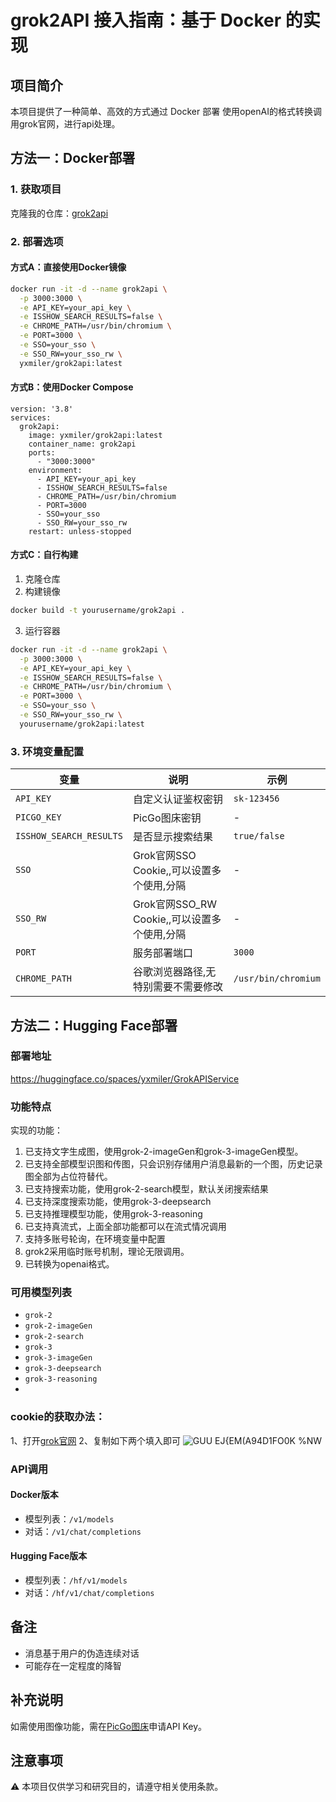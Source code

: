 
# grok2API 接入指南：基于 Docker 的实现

## 项目简介
本项目提供了一种简单、高效的方式通过 Docker 部署 使用openAI的格式转换调用grok官网，进行api处理。
## 方法一：Docker部署

### 1. 获取项目
克隆我的仓库：[grok2api](https://github.com/xLmiler/grok2api)
### 2. 部署选项

#### 方式A：直接使用Docker镜像
```bash
docker run -it -d --name grok2api \
  -p 3000:3000 \
  -e API_KEY=your_api_key \
  -e ISSHOW_SEARCH_RESULTS=false \
  -e CHROME_PATH=/usr/bin/chromium \
  -e PORT=3000 \
  -e SSO=your_sso \
  -e SSO_RW=your_sso_rw \
  yxmiler/grok2api:latest
```

#### 方式B：使用Docker Compose
````artifact
version: '3.8'
services:
  grok2api:
    image: yxmiler/grok2api:latest
    container_name: grok2api
    ports:
      - "3000:3000"
    environment:
      - API_KEY=your_api_key
      - ISSHOW_SEARCH_RESULTS=false
      - CHROME_PATH=/usr/bin/chromium
      - PORT=3000
      - SSO=your_sso
      - SSO_RW=your_sso_rw
    restart: unless-stopped
````

#### 方式C：自行构建
1. 克隆仓库
2. 构建镜像
```bash
docker build -t yourusername/grok2api .
```
3. 运行容器
```bash
docker run -it -d --name grok2api \
  -p 3000:3000 \
  -e API_KEY=your_api_key \
  -e ISSHOW_SEARCH_RESULTS=false \
  -e CHROME_PATH=/usr/bin/chromium \
  -e PORT=3000 \
  -e SSO=your_sso \
  -e SSO_RW=your_sso_rw \
  yourusername/grok2api:latest
```

### 3. 环境变量配置

| 变量 | 说明 | 示例 |
|------|------|------|
| `API_KEY` | 自定义认证鉴权密钥 | `sk-123456` |
| `PICGO_KEY` | PicGo图床密钥 | - |
| `ISSHOW_SEARCH_RESULTS` | 是否显示搜索结果 | `true/false` |
| `SSO` | Grok官网SSO Cookie,,可以设置多个使用,分隔 | - |
| `SSO_RW` | Grok官网SSO_RW Cookie,,可以设置多个使用,分隔 | - |
| `PORT` | 服务部署端口 | `3000` |
| `CHROME_PATH` | 谷歌浏览器路径,无特别需要不需要修改 | `/usr/bin/chromium` |

## 方法二：Hugging Face部署

### 部署地址
https://huggingface.co/spaces/yxmiler/GrokAPIService

### 功能特点
实现的功能：
1. 已支持文字生成图，使用grok-2-imageGen和grok-3-imageGen模型。
2. 已支持全部模型识图和传图，只会识别存储用户消息最新的一个图，历史记录图全部为占位符替代。
3. 已支持搜索功能，使用grok-2-search模型，默认关闭搜索结果
4. 已支持深度搜索功能，使用grok-3-deepsearch
5. 已支持推理模型功能，使用grok-3-reasoning
6. 已支持真流式，上面全部功能都可以在流式情况调用
7. 支持多账号轮询，在环境变量中配置
8. grok2采用临时账号机制，理论无限调用。
9. 已转换为openai格式。

### 可用模型列表
- `grok-2`
- `grok-2-imageGen`
- `grok-2-search`
- `grok-3`
- `grok-3-imageGen`
- `grok-3-deepsearch`
- `grok-3-reasoning`
- 
### cookie的获取办法：
1、打开[grok官网](https://grok.com/)
2、复制如下两个填入即可
![GUU EJ{EM(A94D1FO0K %NW](https://github.com/user-attachments/assets/5491cc30-d17d-48f1-aeea-e6e710046380)


### API调用

#### Docker版本
- 模型列表：`/v1/models`
- 对话：`/v1/chat/completions`

#### Hugging Face版本
- 模型列表：`/hf/v1/models`
- 对话：`/hf/v1/chat/completions`

## 备注
- 消息基于用户的伪造连续对话
- 可能存在一定程度的降智
## 补充说明
如需使用图像功能，需在[PicGo图床](https://www.picgo.net/)申请API Key。

## 注意事项
⚠️ 本项目仅供学习和研究目的，请遵守相关使用条款。

